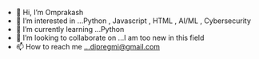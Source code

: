 - 👋 Hi, I’m Omprakash
- 👀 I’m interested in ...Python , Javascript , HTML , AI/ML , Cybersecurity
- 🌱 I’m currently learning ...Python 
- 💞️ I’m looking to collaborate on ...I am too new in this field
- 📫 How to reach me ...dipregmi@gmail.com

<!---
dipregmi/dipregmi is a ✨ special ✨ repository because its `README.md` (this file) appears on your GitHub profile.
You can click the Preview link to take a look at your changes.
--->
